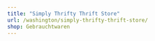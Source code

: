 ```yaml
---
title: "Simply Thrifty Thrift Store"
url: /washington/simply-thrifty-thrift-store/
shop: Gebrauchtwaren
---
```

